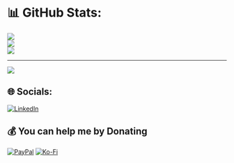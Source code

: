 # 📊 GitHub Stats:
![](https://github-readme-stats.vercel.app/api?username=vamcan&theme=dark&hide_border=false&include_all_commits=true&count_private=true)<br/>
![](https://github-readme-streak-stats.herokuapp.com/?user=vamcan&theme=dark&hide_border=false)<br/>
![](https://github-readme-stats.vercel.app/api/top-langs/?username=vamcan&theme=dark&hide_border=false&include_all_commits=true&count_private=true&layout=compact)

---
[![](https://visitcount.itsvg.in/api?id=vamcan&icon=6&color=0)](https://visitcount.itsvg.in)

## 🌐 Socials:
[![LinkedIn](https://img.shields.io/badge/LinkedIn-%230077B5.svg?logo=linkedin&logoColor=white)](https://linkedin.com/in/rezaghasemii) 

  ## 💰 You can help me by Donating
  [![PayPal](https://img.shields.io/badge/PayPal-00457C?style=for-the-badge&logo=paypal&logoColor=white)](https://paypal.me/rezaghasemi8) [![Ko-Fi](https://img.shields.io/badge/Ko--fi-F16061?style=for-the-badge&logo=ko-fi&logoColor=white)](https://ko-fi.com/vamcan) 

  
<!-- Proudly created with GPRM ( https://gprm.itsvg.in ) -->
